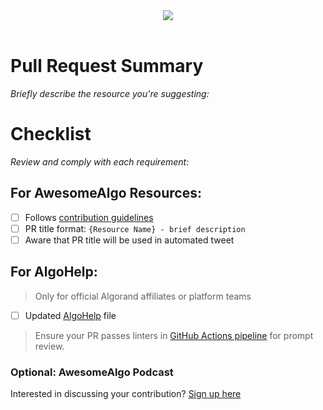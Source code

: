 <div align="center">
<a href="https://github.com/awesome-algorand/awesome-algorand"><img src="https://ipfs.algonode.xyz/ipfs/bafybeibsc2khpnpurdz43uunrxnbttes5skbeftnsjtm5axq2vqv7bwz3q"></a>
</div>
<br/>

# Pull Request Summary
_Briefly describe the resource you're suggesting:_

# Checklist
_Review and comply with each requirement:_

## For AwesomeAlgo Resources:
- [ ] Follows [contribution guidelines](../contributing.md)
- [ ] PR title format: `{Resource Name} - brief description`
- [ ] Aware that PR title will be used in automated tweet

## For AlgoHelp:
> Only for official Algorand affiliates or platform teams

- [ ] Updated [AlgoHelp](https://github.com/awesome-algorand/awesome-algorand/blob/main/markdown/algohelp.md) file

> Ensure your PR passes linters in [GitHub Actions pipeline](https://github.com/awesome-algorand/awesome-algorand/actions/workflows/ci.yaml) for prompt review.

### Optional: AwesomeAlgo Podcast
Interested in discussing your contribution? [Sign up here](https://2c5n1ed3kz6.typeform.com/to/pAP5oPFx)
